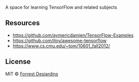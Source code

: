 A space for learning TensorFlow and related subjects

## Resources

- https://github.com/aymericdamien/TensorFlow-Examples
- https://github.com/jtoy/awesome-tensorflow
- https://www.cs.cmu.edu/~tom/10601_fall2012/

## License

MIT © [Forrest Desjardins](https://github.com/fdesjardins)
